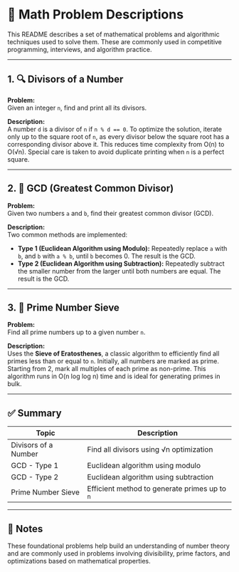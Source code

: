 # 📐 Math Problem Descriptions

This README describes a set of mathematical problems and algorithmic techniques used to solve them. These are commonly used in competitive programming, interviews, and algorithm practice.

---

## 1. 🔍 Divisors of a Number

**Problem:**  
Given an integer `n`, find and print all its divisors.

**Description:**  
A number `d` is a divisor of `n` if `n % d == 0`. To optimize the solution, iterate only up to the square root of `n`, as every divisor below the square root has a corresponding divisor above it. This reduces time complexity from O(n) to O(√n). Special care is taken to avoid duplicate printing when `n` is a perfect square.

---

## 2. 🔗 GCD (Greatest Common Divisor)

**Problem:**  
Given two numbers `a` and `b`, find their greatest common divisor (GCD).

**Description:**  
Two common methods are implemented:
- **Type 1 (Euclidean Algorithm using Modulo):** Repeatedly replace `a` with `b`, and `b` with `a % b`, until `b` becomes 0. The result is the GCD.
- **Type 2 (Euclidean Algorithm using Subtraction):** Repeatedly subtract the smaller number from the larger until both numbers are equal. The result is the GCD.

---

## 3. 🔢 Prime Number Sieve

**Problem:**  
Find all prime numbers up to a given number `n`.

**Description:**  
Uses the **Sieve of Eratosthenes**, a classic algorithm to efficiently find all primes less than or equal to `n`. Initially, all numbers are marked as prime. Starting from 2, mark all multiples of each prime as non-prime. This algorithm runs in O(n log log n) time and is ideal for generating primes in bulk.

---

## ✅ Summary

| Topic                 | Description                                          |
|-----------------------|------------------------------------------------------|
| Divisors of a Number  | Find all divisors using √n optimization              |
| GCD - Type 1          | Euclidean algorithm using modulo                     |
| GCD - Type 2          | Euclidean algorithm using subtraction                |
| Prime Number Sieve    | Efficient method to generate primes up to `n`        |

---

## 📘 Notes

These foundational problems help build an understanding of number theory and are commonly used in problems involving divisibility, prime factors, and optimizations based on mathematical properties.

